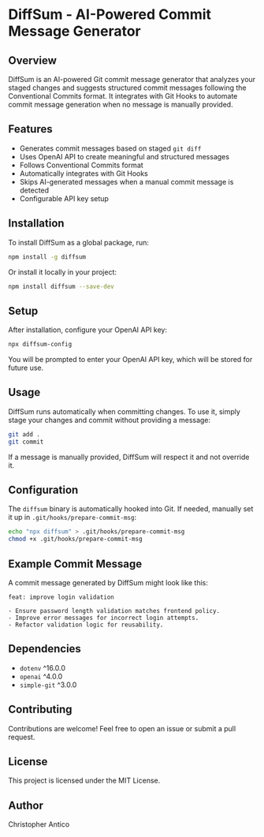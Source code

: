 # DiffSum - AI-Powered Commit Message Generator

## Overview
DiffSum is an AI-powered Git commit message generator that analyzes your staged changes and suggests structured commit messages following the Conventional Commits format. It integrates with Git Hooks to automate commit message generation when no message is manually provided.

## Features
- Generates commit messages based on staged `git diff`
- Uses OpenAI API to create meaningful and structured messages
- Follows Conventional Commits format
- Automatically integrates with Git Hooks
- Skips AI-generated messages when a manual commit message is detected
- Configurable API key setup

## Installation

To install DiffSum as a global package, run:
```sh
npm install -g diffsum
```

Or install it locally in your project:
```sh
npm install diffsum --save-dev
```

## Setup
After installation, configure your OpenAI API key:
```sh
npx diffsum-config
```
You will be prompted to enter your OpenAI API key, which will be stored for future use.

## Usage
DiffSum runs automatically when committing changes. To use it, simply stage your changes and commit without providing a message:
```sh
git add .
git commit
```
If a message is manually provided, DiffSum will respect it and not override it.

## Configuration
The `diffsum` binary is automatically hooked into Git. If needed, manually set it up in `.git/hooks/prepare-commit-msg`:
```sh
echo "npx diffsum" > .git/hooks/prepare-commit-msg
chmod +x .git/hooks/prepare-commit-msg
```

## Example Commit Message
A commit message generated by DiffSum might look like this:
```
feat: improve login validation

- Ensure password length validation matches frontend policy.
- Improve error messages for incorrect login attempts.
- Refactor validation logic for reusability.
```

## Dependencies
- `dotenv` ^16.0.0
- `openai` ^4.0.0
- `simple-git` ^3.0.0

## Contributing
Contributions are welcome! Feel free to open an issue or submit a pull request.

## License
This project is licensed under the MIT License.

## Author
Christopher Antico

